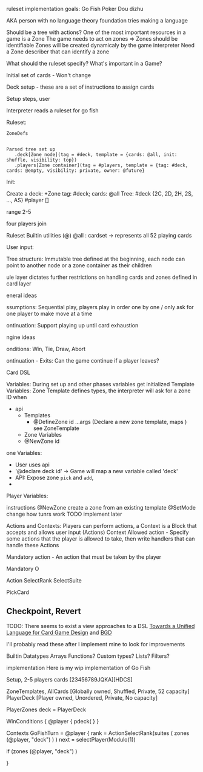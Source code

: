   ruleset implementation goals:
    Go Fish
    Poker
    Dou dizhu

  AKA person with no language theory foundation tries making a language

  Should be a tree with actions?
  One of the most important resources in a game is a Zone
  The game needs to act on zones => Zones should be identifiable
  Zones will be created dynamicaly by the game interpreter
  Need a Zone describer that can identify a zone

  What should the ruleset specify? What's important in a Game?

  Initial set of cards - Won't change

  Deck setup - these are a set of instructions to assign cards


  Setup steps, user


 Interpreter reads a ruleset for go fish

 Ruleset:

    ZoneDefs


    Parsed tree set up
       .deck[Zone node](tag = #deck, template = {cards: @all, init: shuffle, visibility: top})
       .players[Zone container](tag = #players, template = {tag: #deck, cards: @empty, visibility: private, owner: @future}


 Init:

 Create a deck: +Zone tag: #deck; cards: @all
 Tree:
   #deck {2C, 2D, 2H, 2S, ..., AS}
   #player []

 range 2-5

 four players join

 Ruleset Builtin utilities (@)
 @all : cardset -> represents all 52 playing cards

 User input:

 Tree structure:
 Immutable tree defined at the beginning, each node can point to another node or a zone
 container as their children

ule layer dictates further restrictions on handling cards and zones defined in card layer




eneral ideas

ssumptions: Sequential play, players play in order one by one / only ask for one player to make
 move at a time

ontinuation: Support playing up until card exhaustion



ngine ideas

onditions: Win, Tie, Draw, Abort



ontinuation - Exits: Can the game continue if a player leaves?






Card DSL



Variables: During set up and other phases variables get initialized
Template Variables: Zone Template defines types, the interpreter will ask for a zone ID when
  - api
    - Templates
      - @DefineZone id ...args (Declare a new zone template, maps ) see ZoneTemplate
     - Zone Variables
      - @NewZone id

one Variables:

  - User uses api
  - '@declare deck id' -> Game will map a new variable called 'deck'
  - API: Expose zone `pick` and `add`,
  -
Player Variables:

instructions
@NewZone create a zone from an existing template
@SetMode change how tunrs work TODO implement later


Actions and Contexts: Players can perform actions, a Context is a Block that accepts and allows user input (Actions)
Context
  Allowed action - Specify some actions that the player is allowed to take, then write handlers that can handle
  these Actions

  Mandatory action - An action that must be taken by the player

Mandatory
  O

Action
  SelectRank
  SelectSuite

  PickCard

Checkpoint, Revert
  -

TODO: There seems to exist a view approaches to a DSL
[Towards a Unified Language for Card Game Design](https://dl.acm.org/doi/pdf/10.1145/3582437.3587185)
and
[BGD](https://essay.utwente.nl/79157/1/Schroten_BA_ewi.pdf)

I'll probably read these after I implement mine to look for improvements


Builtin Datatypes
  Arrays
  Functions?
Custom types? Lists? Filters?


implementation
Here is my wip implementation of Go Fish

Setup,
  2-5 players
  cards [23456789JQKA][HDCS]

ZoneTemplates,
  AllCards   [Globally owned, Shuffled, Private, 52 capacity]
  PlayerDeck [Player owned, Unordered, Private, No capacity]

PlayerZones
  deck = PlayerDeck

WinConditions {
  @player {
      pdeck(
  }
}

Contexts
GoFishTurn = @player {
  rank = ActionSelectRank(suites ( zones (@player, "deck") ) )
  next = selectPlayer(Modulo(1))

  if (zones (@player, "deck") )

}



